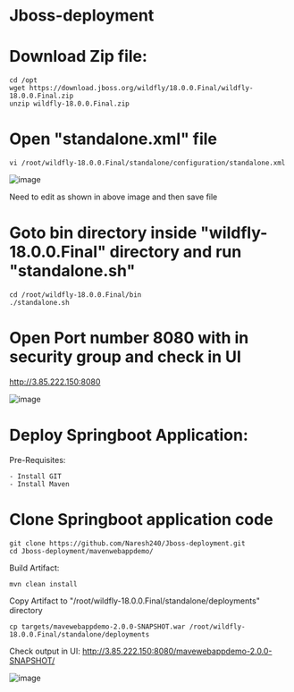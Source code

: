 # Jboss-deployment

# Download Zip file:
    cd /opt
    wget https://download.jboss.org/wildfly/18.0.0.Final/wildfly-18.0.0.Final.zip
    unzip wildfly-18.0.0.Final.zip
# Open "standalone.xml" file
    vi /root/wildfly-18.0.0.Final/standalone/configuration/standalone.xml
    
  ![image](https://user-images.githubusercontent.com/58024415/103283494-b8730a80-49fe-11eb-84b7-ad1474f6fcea.png)

  Need to edit as shown in above image and then save file
  
# Goto bin directory inside "wildfly-18.0.0.Final" directory and run "standalone.sh"
    cd /root/wildfly-18.0.0.Final/bin
    ./standalone.sh
# Open Port number 8080 with in security group and check in UI
  http://3.85.222.150:8080
  
  ![image](https://user-images.githubusercontent.com/58024415/103283658-31726200-49ff-11eb-92fd-10be9e19cf65.png)
# Deploy Springboot Application:
  Pre-Requisites:
    
    - Install GIT
    - Install Maven
# Clone Springboot application code
    git clone https://github.com/Naresh240/Jboss-deployment.git
    cd Jboss-deployment/mavenwebappdemo/
  Build Artifact:
  
    mvn clean install
  Copy Artifact to "/root/wildfly-18.0.0.Final/standalone/deployments" directory
    
    cp targets/mavewebappdemo-2.0.0-SNAPSHOT.war /root/wildfly-18.0.0.Final/standalone/deployments
  Check output in UI:
  http://3.85.222.150:8080/mavewebappdemo-2.0.0-SNAPSHOT/
  
  ![image](https://user-images.githubusercontent.com/58024415/103284094-53201900-4a00-11eb-84ca-7be7bdbd231d.png)
